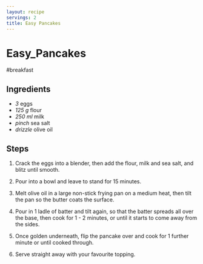 ```yaml
---
layout: recipe
servings: 2
title: Easy Pancakes
---
```


# Easy_Pancakes

#breakfast

## Ingredients

- *3* eggs
- *125 g* flour
- *250 ml* milk
- *pinch* sea salt
- *drizzle* olive oil

## Steps

1. Crack the eggs into a blender, then add the flour, milk and sea salt, and
blitz until smooth.

2. Pour into a bowl and leave to stand for 15 minutes.

3. Melt olive oil in a large non-stick frying pan on a medium heat, then tilt
the pan so the butter coats the surface.

4. Pour in 1 ladle of batter and tilt again, so that the batter spreads all
over the base, then cook for 1 - 2 minutes, or until it starts to come away from
the sides.

5. Once golden underneath, flip the pancake over and cook for 1 further minute
or until cooked through.

6. Serve straight away with your favourite topping.

